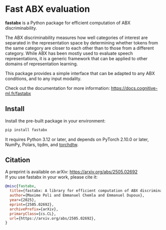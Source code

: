 # Fast ABX evaluation

**fastabx** is a Python package for efficient computation of ABX discriminability.

The ABX discriminability measures how well categories of interest are separated in the representation space by
determining whether tokens from the same category are closer to each other than to those from a different category.
While ABX has been mostly used to evaluate speech representations, it is a generic framework that can be applied
to other domains of representation learning.

This package provides a simple interface that can be adapted to any ABX conditions, and to any input modality.

Check out the documentation for more information: https://docs.cognitive-ml.fr/fastabx

## Install

Install the pre-built package in your environment:

```bash
pip install fastabx
```

It requires Python 3.12 or later, and depends on PyTorch 2.10.0 or later, NumPy, Polars, tqdm, and [torchdtw](https://github.com/bootphon/torchdtw).

## Citation

A preprint is available on arXiv: https://arxiv.org/abs/2505.02692 \
If you use fastabx in your work, please cite it:

```bibtex
@misc{fastabx,
  title={fastabx: A library for efficient computation of ABX discriminability},
  author={Maxime Poli and Emmanuel Chemla and Emmanuel Dupoux},
  year={2025},
  eprint={2505.02692},
  archivePrefix={arXiv},
  primaryClass={cs.CL},
  url={https://arxiv.org/abs/2505.02692},
}
```
